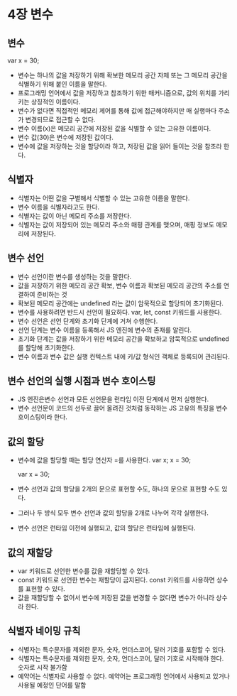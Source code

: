 4장 변수
========

변수
---------
  var x = 30;
- 변수는 하나의 값을 저장하기 위해 확보한 메모리 공간 자체 또는 그 메모리 공간을 식별하기 위해 붙인 이름을 말한다.
- 프로그래밍 언어에서 값을 저장하고 참조하기 위한 매커니즘으로, 값의 위치를 가리키는 상징적인 이름이다.
- 변수가 없다면 직접적인 메모리 제어를 통해 값에 접근해야하지만 매 실행마다 주소가 변경되므로 접근할 수 없다.
- 변수 이름(x)은 메모리 공간에 저장된 값을 식별할 수 있는 고유한 이름이다.
- 변수 값(30)은 변수에 저장된 값이다.
- 변수에 값을 저장하는 것을 할당이라 하고, 저장된 값을 읽어 들이는 것을 참조라 한다.

식별자
------
- 식별자는 어떤 값을 구별해서 식별할 수 있는 고유한 이름을 말한다.
- 변수 이름을 식별자라고도 한다.
- 식별자는 값이 아닌 메모리 주소를 저장한다.
- 식별자는 값이 저장되어 있는 메모리 주소와 매핑 관계를 맺으며, 매핑 정보도 메모리에 저장된다.

변수 선언
---------
- 변수 선언이란 변수를 생성하는 것을 말한다.
- 값을 저장하기 위한 메모리 공간 확보, 변수 이름과 확보된 메모리 공간의 주소를 연결하여 준비하는 것
- 확보된 메모리 공간에는 undefined 라는 값이 암묵적으로 할당되어 초기화된다.
- 변수를 사용하려면 반드시 선언이 필요하다. var, let, const 키워드를 사용한다.
- 변수 선언은 선언 단계와 초기화 단계에 거쳐 수행한다.
- 선언 단계는 변수 이름을 등록해서 JS 엔진에 변수의 존재를 알린다.
- 초기화 단계는 값을 저장하기 위한 메모리 공간을 확보하고 암묵적으로 undefined를 할당해 초기화한다.
- 변수 이름과 변수 값은 실행 컨텍스트 내에 키/값 형식인 객체로 등록되어 관리된다.

변수 선언의 실행 시점과 변수 호이스팅
-------------------------------------
- JS 엔진은변수 선언과 모든 선언문을 런타임 이전 단계에서 먼저 실행한다.
- 변수 선언문이 코드의 선두로 끌어 올려진 것처럼 동작하는 JS 고유의 특징을 변수 호이스팅이라 한다.

값의 할당
---------
- 변수에 값을 할당할 때는 할당 연산자 =를 사용한다.
  var x;
  x = 30;

  var x = 30;
- 변수 선언과 값의 할당을 2개의 문으로 표현할 수도, 하나의 문으로 표현할 수도 있다.
- 그러나 두 방식 모두 변수 선언과 값의 할당을 2개로 나누어 각각 실행한다.
- 변수 선언은 런타임 이전에 실행되고, 값의 할당은 런타임에 실행된다.

값의 재할당
-----------
- var 키워드로 선언한 변수를 값을 재할당할 수 있다.
- const 키워드로 선언한 변수는 재할당이 금지된다. const 키워드를 사용하면 상수를 표현할 수 있다.
- 값을 재할당할 수 없어서 변수에 저장된 값을 변경할 수 없다면 변수가 아니라 상수라 한다.

식별자 네이밍 규칙
------------------
- 식별자는 특수문자를 제외한 문자, 숫자, 언더스코어, 달러 기호를 포함할 수 있다.
- 식별자는 특수문자를 제외한 문자, 숫자, 언더스코어, 달러 기호로 시작해야 한다. 숫자로 시작 불가함
- 예약어는 식별자로 사용할 수 없다. 예약어는 프로그래밍 언어에서 사용되고 있거나 사용될 예정인 단어를 말함
